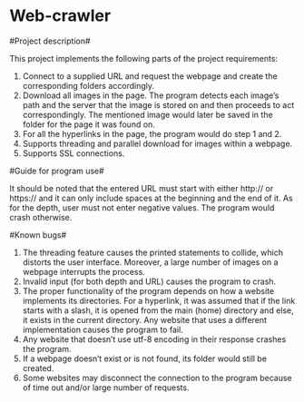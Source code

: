 # Web-crawler

#Project description#

This project implements the following parts of the project requirements:
1) Connect to a supplied URL and request the webpage and create the corresponding folders accordingly.
2) Download all images in the page. The program detects each image’s path and the server that the image is stored on and then proceeds to act correspondingly. The mentioned image would later be saved in the folder for the page it was found on.
3) For all the hyperlinks in the page, the program would do step 1 and 2.
4) Supports threading and parallel download for images within a webpage.
5) Supports SSL connections.


#Guide for program use#

It should be noted that the entered URL must start with either http:// or https:// and it can only include spaces at the beginning and the end of it. As for the depth, user must not enter negative values. The program would crash otherwise.


#Known bugs#
1) The threading feature causes the printed statements to collide, which distorts the user interface. Moreover, a large number of images on a webpage interrupts the process.
2) Invalid input (for both depth and URL) causes the program to crash.
3) The proper functionality of the program depends on how a website implements its directories. For a hyperlink, it was assumed that if the link starts with a slash, it is opened from the main (home) directory and else, it exists in the current directory. Any
website that uses a different implementation causes the program to fail.
4) Any website that doesn’t use utf-8 encoding in their response crashes the program.
6) If a webpage doesn’t exist or is not found, its folder would still be created.
7) Some websites may disconnect the connection to the program because of time out
and/or large number of requests.

